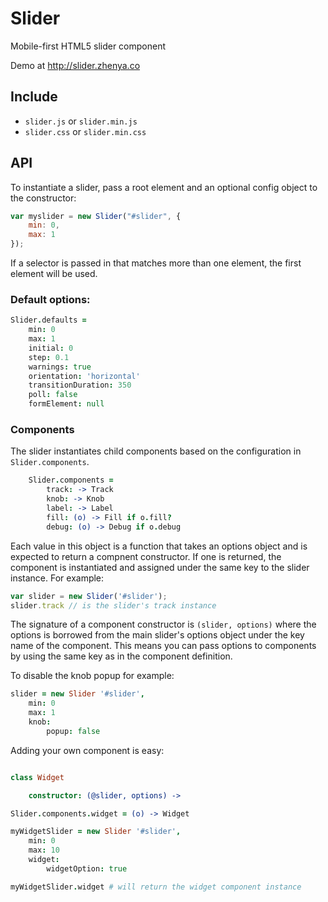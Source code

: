 # Slider

Mobile-first HTML5 slider component

Demo at http://slider.zhenya.co

## Include

- `slider.js` or `slider.min.js`
- `slider.css` or `slider.min.css`

## API

To instantiate a slider, pass a root element and an optional config object to the constructor:

``` js
var myslider = new Slider("#slider", {
	min: 0,
	max: 1
});
```

If a selector is passed in that matches more than one element, the first element will be used.

### Default options:
``` coffee
Slider.defaults = 
	min: 0
	max: 1
	initial: 0
	step: 0.1
	warnings: true
	orientation: 'horizontal'
	transitionDuration: 350
	poll: false
	formElement: null
```

### Components

The slider instantiates child components based on the configuration in `Slider.components`.

``` coffee
	Slider.components =
		track: -> Track
		knob: -> Knob
		label: -> Label
		fill: (o) -> Fill if o.fill?
		debug: (o) -> Debug if o.debug
```

Each value in this object is a function that takes an options object and is expected to return a compnent constructor. If one is returned, the component is instantiated and assigned under the same key to the slider instance. For example:

``` js
var slider = new Slider('#slider');
slider.track // is the slider's track instance
```

The signature of a component constructor is `(slider, options)` where the options is borrowed from the main slider's options object under the key name of the component. This means you can pass options to components by using the same key as in the component definition.

To disable the knob popup for example:

``` coffee
slider = new Slider '#slider',
	min: 0
	max: 1
	knob:
		popup: false
```

Adding your own component is easy:

``` coffee

class Widget

	constructor: (@slider, options) ->

Slider.components.widget = (o) -> Widget

myWidgetSlider = new Slider '#slider',
	min: 0
	max: 10
	widget:
		widgetOption: true

myWidgetSlider.widget # will return the widget component instance



```
